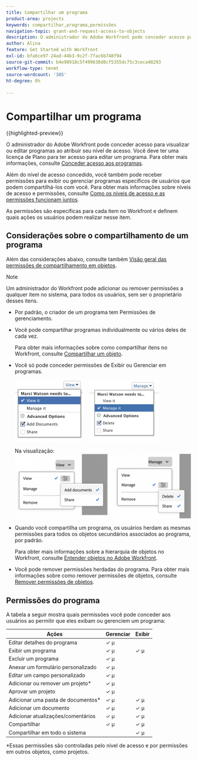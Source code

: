 ```yaml
---
title: Compartilhar um programa
product-area: projects
keywords: compartilhar,programa,permissões
navigation-topic: grant-and-request-access-to-objects
description: O administrador do Adobe Workfront pode conceder acesso para visualizar ou editar programas ao atribuir seu nível de acesso. Você deve ter uma licença de Plano para ter acesso para editar um programa.
author: Alina
feature: Get Started with Workfront
exl-id: bfa6ce97-24ad-44b3-9c2f-7fac6b748f94
source-git-commit: b4e90918c5f499638d0cf5355dc75c3ceca48293
workflow-type: tm+mt
source-wordcount: '385'
ht-degree: 0%

---
```


# Compartilhar um programa

{{highlighted-preview}}

O administrador do Adobe Workfront pode conceder acesso para visualizar ou editar programas ao atribuir seu nível de acesso. Você deve ter uma licença de Plano para ter acesso para editar um programa. Para obter mais informações, consulte [Conceder acesso aos programas](../../administration-and-setup/add-users/configure-and-grant-access/grant-access-programs.md).

Além do nível de acesso concedido, você também pode receber permissões para exibir ou gerenciar programas específicos de usuários que podem compartilhá-los com você. Para obter mais informações sobre níveis de acesso e permissões, consulte [Como os níveis de acesso e as permissões funcionam juntos](../../administration-and-setup/add-users/access-levels-and-object-permissions/how-access-levels-permissions-work-together.md).

As permissões são específicas para cada item no Workfront e definem quais ações os usuários podem realizar nesse item.

## Considerações sobre o compartilhamento de um programa

Além das considerações abaixo, consulte também [Visão geral das permissões de compartilhamento em objetos](../../workfront-basics/grant-and-request-access-to-objects/sharing-permissions-on-objects-overview.md).

>[!NOTE]
>
>Um administrador do Workfront pode adicionar ou remover permissões a qualquer item no sistema, para todos os usuários, sem ser o proprietário desses itens.

* Por padrão, o criador de um programa tem Permissões de gerenciamento.

* Você pode compartilhar programas individualmente ou vários deles de cada vez.

  Para obter mais informações sobre como compartilhar itens no Workfront, consulte [Compartilhar um objeto](../../workfront-basics/grant-and-request-access-to-objects/share-an-object.md).

* Você só pode conceder permissões de Exibir ou Gerenciar em programas.

  ![](assets/screen-shot-2014-01-23-at-12.45.15-pm.png)    ![](assets/screen-shot-2014-01-22-at-10.03.43-am-190x167.png)

  <span class="preview">Na visualização:
  ![](assets/program-permissions.png)

* Quando você compartilha um programa, os usuários herdam as mesmas permissões para todos os objetos secundários associados ao programa, por padrão.

  Para obter mais informações sobre a hierarquia de objetos no Workfront, consulte [Entender objetos no Adobe Workfront](../../workfront-basics/navigate-workfront/workfront-navigation/understand-objects.md).

* Você pode remover permissões herdadas do programa. Para obter mais informações sobre como remover permissões de objetos, consulte  [Remover permissões de objetos](../../workfront-basics/grant-and-request-access-to-objects/remove-permissions-from-objects.md).

## Permissões do programa

A tabela a seguir mostra quais permissões você pode conceder aos usuários ao permitir que eles exibam ou gerenciem um programa:

| **Ações** | **Gerenciar** | **Exibir** |
|---|---|---|
| Editar detalhes do programa | ✓ µ |   |
| Exibir um programa | ✓ µ | ✓ µ |
| Excluir um programa | ✓ µ |   |
| Anexar um formulário personalizado | ✓ µ |   |
| Editar um campo personalizado | ✓ µ |   |
| Adicionar ou remover um projeto&#42; | ✓ µ |   |
| Aprovar um projeto | ✓ µ |   |
| Adicionar uma pasta de documentos&#42; | ✓ µ | ✓ µ |
| Adicionar um documento | ✓ µ | ✓ µ |
| Adicionar atualizações/comentários | ✓ µ | ✓ µ |
| Compartilhar | ✓ µ | ✓ µ |
| Compartilhar em todo o sistema |   | ✓ µ |

*Essas permissões são controladas pelo nível de acesso e por permissões em outros objetos, como projetos. 
